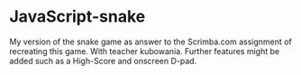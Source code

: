 # JavaScript-snake

My version of the snake game as answer to the Scrimba.com assignment of recreating this game. With teacher kubowania.
Further features might be added such as a High-Score and onscreen D-pad.
